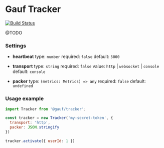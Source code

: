 Gauf Tracker
============
[![Build Status](https://travis-ci.com/open-antifraud/tracker.svg?branch=master)](https://travis-ci.com/open-antifraud/tracker)

@TODO

### Settings

* **heartbeat**
  type: `number`
  required: `false`
  default: `5000`

* **transport**
  type: `string`
  required: `false`
  value: `http` | `websocket` | `console`
  default: `console`

* **packer**
  type: `(metrics: Metrics) => any`
  required: `false`
  default: `undefined`

### Usage example

```javascript
import Tracker from '@gauf/tracker';

const tracker = new Tracker('my-secret-token', {
  transport: 'http',
  packer: JSON.stringify
})

tracker.activate({ userId: 1 })
```
